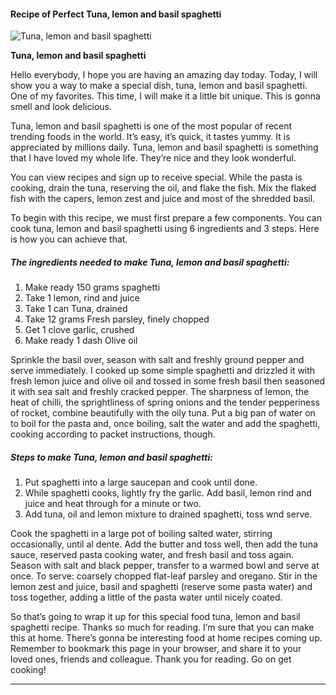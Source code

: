             

#### Recipe of Perfect Tuna, lemon and basil spaghetti

![Tuna, lemon and basil spaghetti](https://img-global.cpcdn.com/recipes/47067731/751x532cq70/tuna-lemon-and-basil-spaghetti-recipe-main-photo.jpg)

**Tuna, lemon and basil spaghetti**

Hello everybody, I hope you are having an amazing day today. Today, I will show you a way to make a special dish, tuna, lemon and basil spaghetti. One of my favorites. This time, I will make it a little bit unique. This is gonna smell and look delicious.

Tuna, lemon and basil spaghetti is one of the most popular of recent trending foods in the world. It’s easy, it’s quick, it tastes yummy. It is appreciated by millions daily. Tuna, lemon and basil spaghetti is something that I have loved my whole life. They’re nice and they look wonderful.

You can view recipes and sign up to receive special. While the pasta is cooking, drain the tuna, reserving the oil, and flake the fish. Mix the flaked fish with the capers, lemon zest and juice and most of the shredded basil.

To begin with this recipe, we must first prepare a few components. You can cook tuna, lemon and basil spaghetti using 6 ingredients and 3 steps. Here is how you can achieve that.

##### The ingredients needed to make Tuna, lemon and basil spaghetti:

1.  Make ready 150 grams spaghetti
2.  Take 1 lemon, rind and juice
3.  Take 1 can Tuna, drained
4.  Take 12 grams Fresh parsley, finely chopped
5.  Get 1 clove garlic, crushed
6.  Make ready 1 dash Olive oil

Sprinkle the basil over, season with salt and freshly ground pepper and serve immediately. I cooked up some simple spaghetti and drizzled it with fresh lemon juice and olive oil and tossed in some fresh basil then seasoned it with sea salt and freshly cracked pepper. The sharpness of lemon, the heat of chilli, the sprightliness of spring onions and the tender pepperiness of rocket, combine beautifully with the oily tuna. Put a big pan of water on to boil for the pasta and, once boiling, salt the water and add the spaghetti, cooking according to packet instructions, though.

##### Steps to make Tuna, lemon and basil spaghetti:

1.  Put spaghetti into a large saucepan and cook until done.
2.  While spaghetti cooks, lightly fry the garlic. Add basil, lemon rind and juice and heat through for a minute or two.
3.  Add tuna, oil and lemon mixture to drained spaghetti, toss wnd serve.

Cook the spaghetti in a large pot of boiling salted water, stirring occasionally, until al dente. Add the butter and toss well, then add the tuna sauce, reserved pasta cooking water, and fresh basil and toss again. Season with salt and black pepper, transfer to a warmed bowl and serve at once. To serve: coarsely chopped flat-leaf parsley and oregano. Stir in the lemon zest and juice, basil and spaghetti (reserve some pasta water) and toss together, adding a little of the pasta water until nicely coated.

So that’s going to wrap it up for this special food tuna, lemon and basil spaghetti recipe. Thanks so much for reading. I’m sure that you can make this at home. There’s gonna be interesting food at home recipes coming up. Remember to bookmark this page in your browser, and share it to your loved ones, friends and colleague. Thank you for reading. Go on get cooking!

* * *